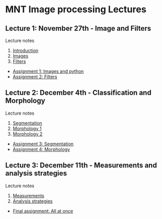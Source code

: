 # MNT Image processing Lectures
## Lecture 1: November 27th - Image and Filters

Lecture notes
1. [Introduction](https://github.com/ImagingLectures/MNT_Lectures/blob/master/Lecture1/00_lecture_introduction.pdf)
2. [Images](https://github.com/ImagingLectures/MNT_Lectures/blob/master/Lecture1/01_lecture_images.pdf)
3. [Filters](https://github.com/ImagingLectures/MNT_Lectures/blob/master/Lecture1/02_lecture_filters.pdf)

* [Assignment 1: Images and python](https://github.com/ImagingLectures/image-processing-with-python-anderskaestner)
* [Assignment 2: Filters](https://github.com/ImagingLectures/filters_anderskaestner)

## Lecture 2: December 4th - Classification and Morphology

Lecture notes
1. [Segmentation](https://github.com/ImagingLectures/MNT_Lectures/blob/master/Lecture2/03_lecture_segmentation.pdf)
2. [Morphology 1](https://github.com/ImagingLectures/MNT_Lectures/blob/master/Lecture2/04_lecture_morphology.pdf)
3. [Morphology 2](https://github.com/ImagingLectures/MNT_Lectures/blob/master/Lecture2/04_lecture_morphology2.pdf)

* [Assignment 3: Segmentation](https://github.com/ImagingLectures/segmentation-anderskaestner)
* [Assignment 4: Morphology](https://github.com/ImagingLectures/morhpology_anderskaestner)

## Lecture 3: December 11th - Measurements and analysis strategies

Lecture notes
1. [Measurements](https://github.com/ImagingLectures/MNT_Lectures/blob/master/Lecture3/05_lecture_analysis.pdf)
2. [Analysis strategies](https://github.com/ImagingLectures/MNT_Lectures/blob/master/Lecture3/06_lecture_strategies.pdf)

* [Final assignment: All at once](https://github.com/ImagingLectures/final_assignment)
